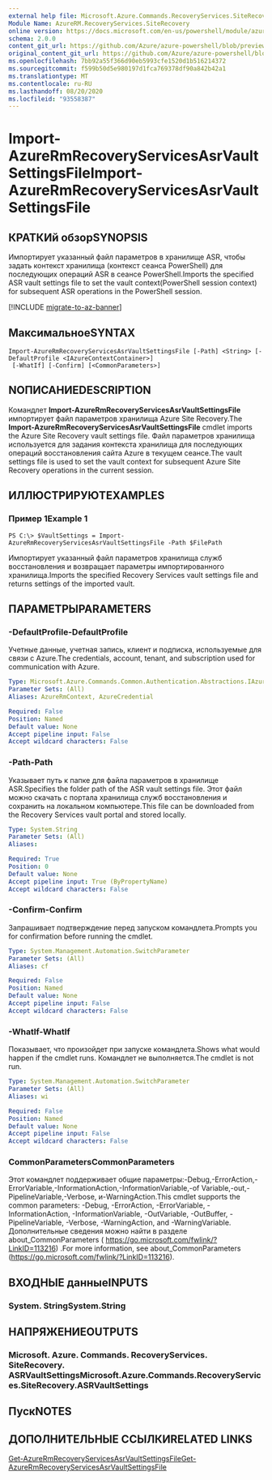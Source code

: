 ```yaml
---
external help file: Microsoft.Azure.Commands.RecoveryServices.SiteRecovery.dll-Help.xml
Module Name: AzureRM.RecoveryServices.SiteRecovery
online version: https://docs.microsoft.com/en-us/powershell/module/azurerm.recoveryservices.siterecovery/import-azurermrecoveryservicesasrvaultsettingsfile
schema: 2.0.0
content_git_url: https://github.com/Azure/azure-powershell/blob/preview/src/ResourceManager/RecoveryServices/Commands.RecoveryServices.SiteRecovery/help/Import-AzureRmRecoveryServicesAsrVaultSettingsFile.md
original_content_git_url: https://github.com/Azure/azure-powershell/blob/preview/src/ResourceManager/RecoveryServices/Commands.RecoveryServices.SiteRecovery/help/Import-AzureRmRecoveryServicesAsrVaultSettingsFile.md
ms.openlocfilehash: 7bb92a55f366d90eb5993cfe1520d1b516214372
ms.sourcegitcommit: f599b50d5e980197d1fca769378df90a842b42a1
ms.translationtype: MT
ms.contentlocale: ru-RU
ms.lasthandoff: 08/20/2020
ms.locfileid: "93558387"
---
```

# <span data-ttu-id="e341b-101">Import-AzureRmRecoveryServicesAsrVaultSettingsFile</span><span class="sxs-lookup"><span data-stu-id="e341b-101">Import-AzureRmRecoveryServicesAsrVaultSettingsFile</span></span>

## <span data-ttu-id="e341b-102">КРАТКИй обзор</span><span class="sxs-lookup"><span data-stu-id="e341b-102">SYNOPSIS</span></span>
<span data-ttu-id="e341b-103">Импортирует указанный файл параметров в хранилище ASR, чтобы задать контекст хранилища (контекст сеанса PowerShell) для последующих операций ASR в сеансе PowerShell.</span><span class="sxs-lookup"><span data-stu-id="e341b-103">Imports the specified ASR vault settings file to set the vault context(PowerShell session context) for subsequent ASR operations in the PowerShell session.</span></span> 

[!INCLUDE [migrate-to-az-banner](../../includes/migrate-to-az-banner.md)]

## <span data-ttu-id="e341b-104">Максимальное</span><span class="sxs-lookup"><span data-stu-id="e341b-104">SYNTAX</span></span>

```
Import-AzureRmRecoveryServicesAsrVaultSettingsFile [-Path] <String> [-DefaultProfile <IAzureContextContainer>]
 [-WhatIf] [-Confirm] [<CommonParameters>]
```

## <span data-ttu-id="e341b-105">NОПИСАНИЕ</span><span class="sxs-lookup"><span data-stu-id="e341b-105">DESCRIPTION</span></span>
<span data-ttu-id="e341b-106">Командлет **Import-AzureRmRecoveryServicesAsrVaultSettingsFile** импортирует файл параметров хранилища Azure Site Recovery.</span><span class="sxs-lookup"><span data-stu-id="e341b-106">The **Import-AzureRmRecoveryServicesAsrVaultSettingsFile** cmdlet imports the Azure Site Recovery vault settings file.</span></span> <span data-ttu-id="e341b-107">Файл параметров хранилища используется для задания контекста хранилища для последующих операций восстановления сайта Azure в текущем сеансе.</span><span class="sxs-lookup"><span data-stu-id="e341b-107">The vault settings file is used to set the vault context for subsequent Azure Site Recovery operations in the current session.</span></span>

## <span data-ttu-id="e341b-108">ИЛЛЮСТРИРУЮТ</span><span class="sxs-lookup"><span data-stu-id="e341b-108">EXAMPLES</span></span>

### <span data-ttu-id="e341b-109">Пример 1</span><span class="sxs-lookup"><span data-stu-id="e341b-109">Example 1</span></span>
```
PS C:\> $VaultSettings = Import-AzureRmRecoveryServicesAsrVaultSettingsFile -Path $FilePath
```

<span data-ttu-id="e341b-110">Импортирует указанный файл параметров хранилища служб восстановления и возвращает параметры импортированного хранилища.</span><span class="sxs-lookup"><span data-stu-id="e341b-110">Imports the specified Recovery Services vault settings file and returns settings of the imported vault.</span></span>

## <span data-ttu-id="e341b-111">ПАРАМЕТРЫ</span><span class="sxs-lookup"><span data-stu-id="e341b-111">PARAMETERS</span></span>

### <span data-ttu-id="e341b-112">-DefaultProfile</span><span class="sxs-lookup"><span data-stu-id="e341b-112">-DefaultProfile</span></span>
<span data-ttu-id="e341b-113">Учетные данные, учетная запись, клиент и подписка, используемые для связи с Azure.</span><span class="sxs-lookup"><span data-stu-id="e341b-113">The credentials, account, tenant, and subscription used for communication with Azure.</span></span>


```yaml
Type: Microsoft.Azure.Commands.Common.Authentication.Abstractions.IAzureContextContainer
Parameter Sets: (All)
Aliases: AzureRmContext, AzureCredential

Required: False
Position: Named
Default value: None
Accept pipeline input: False
Accept wildcard characters: False
```

### <span data-ttu-id="e341b-114">-Path</span><span class="sxs-lookup"><span data-stu-id="e341b-114">-Path</span></span>
<span data-ttu-id="e341b-115">Указывает путь к папке для файла параметров в хранилище ASR.</span><span class="sxs-lookup"><span data-stu-id="e341b-115">Specifies the folder path of the ASR vault settings file.</span></span>
<span data-ttu-id="e341b-116">Этот файл можно скачать с портала хранилища служб восстановления и сохранить на локальном компьютере.</span><span class="sxs-lookup"><span data-stu-id="e341b-116">This file can be downloaded from the Recovery Services vault portal and stored locally.</span></span>

```yaml
Type: System.String
Parameter Sets: (All)
Aliases:

Required: True
Position: 0
Default value: None
Accept pipeline input: True (ByPropertyName)
Accept wildcard characters: False
```

### <span data-ttu-id="e341b-117">-Confirm</span><span class="sxs-lookup"><span data-stu-id="e341b-117">-Confirm</span></span>
<span data-ttu-id="e341b-118">Запрашивает подтверждение перед запуском командлета.</span><span class="sxs-lookup"><span data-stu-id="e341b-118">Prompts you for confirmation before running the cmdlet.</span></span>

```yaml
Type: System.Management.Automation.SwitchParameter
Parameter Sets: (All)
Aliases: cf

Required: False
Position: Named
Default value: None
Accept pipeline input: False
Accept wildcard characters: False
```

### <span data-ttu-id="e341b-119">-WhatIf</span><span class="sxs-lookup"><span data-stu-id="e341b-119">-WhatIf</span></span>
<span data-ttu-id="e341b-120">Показывает, что произойдет при запуске командлета.</span><span class="sxs-lookup"><span data-stu-id="e341b-120">Shows what would happen if the cmdlet runs.</span></span> <span data-ttu-id="e341b-121">Командлет не выполняется.</span><span class="sxs-lookup"><span data-stu-id="e341b-121">The cmdlet is not run.</span></span>

```yaml
Type: System.Management.Automation.SwitchParameter
Parameter Sets: (All)
Aliases: wi

Required: False
Position: Named
Default value: None
Accept pipeline input: False
Accept wildcard characters: False
```

### <span data-ttu-id="e341b-122">CommonParameters</span><span class="sxs-lookup"><span data-stu-id="e341b-122">CommonParameters</span></span>
<span data-ttu-id="e341b-123">Этот командлет поддерживает общие параметры:-Debug,-ErrorAction,-ErrorVariable,-InformationAction,-InformationVariable,-of Variable,-out,-PipelineVariable,-Verbose, и-WarningAction.</span><span class="sxs-lookup"><span data-stu-id="e341b-123">This cmdlet supports the common parameters: -Debug, -ErrorAction, -ErrorVariable, -InformationAction, -InformationVariable, -OutVariable, -OutBuffer, -PipelineVariable, -Verbose, -WarningAction, and -WarningVariable.</span></span> <span data-ttu-id="e341b-124">Дополнительные сведения можно найти в разделе about_CommonParameters ( https://go.microsoft.com/fwlink/?LinkID=113216) .</span><span class="sxs-lookup"><span data-stu-id="e341b-124">For more information, see about_CommonParameters (https://go.microsoft.com/fwlink/?LinkID=113216).</span></span>

## <span data-ttu-id="e341b-125">ВХОДНЫЕ данные</span><span class="sxs-lookup"><span data-stu-id="e341b-125">INPUTS</span></span>

### <span data-ttu-id="e341b-126">System. String</span><span class="sxs-lookup"><span data-stu-id="e341b-126">System.String</span></span>

## <span data-ttu-id="e341b-127">НАПРЯЖЕНИЕ</span><span class="sxs-lookup"><span data-stu-id="e341b-127">OUTPUTS</span></span>

### <span data-ttu-id="e341b-128">Microsoft. Azure. Commands. RecoveryServices. SiteRecovery. ASRVaultSettings</span><span class="sxs-lookup"><span data-stu-id="e341b-128">Microsoft.Azure.Commands.RecoveryServices.SiteRecovery.ASRVaultSettings</span></span>

## <span data-ttu-id="e341b-129">Пуск</span><span class="sxs-lookup"><span data-stu-id="e341b-129">NOTES</span></span>

## <span data-ttu-id="e341b-130">ДОПОЛНИТЕЛЬНЫЕ ССЫЛКИ</span><span class="sxs-lookup"><span data-stu-id="e341b-130">RELATED LINKS</span></span>

[<span data-ttu-id="e341b-131">Get-AzureRmRecoveryServicesAsrVaultSettingsFile</span><span class="sxs-lookup"><span data-stu-id="e341b-131">Get-AzureRmRecoveryServicesAsrVaultSettingsFile</span></span>](./Get-AzureRmRecoveryServicesAsrVaultSettingsFile.md)
